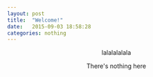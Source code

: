 ```yaml
---
layout: post
title:  "Welcome!"
date:   2015-09-03 18:58:28
categories: nothing
---
```


<center>
lalalalalala<br>

There's nothing here
</center>